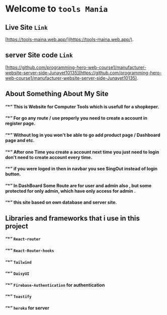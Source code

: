 # Welcome to `tools Mania`

## Live Site `Link`

[https://tools-maina.web.app/](https://tools-maina.web.app/).

## server Site code `Link`

[https://github.com/programming-hero-web-course1/manufacturer-website-server-side-Junayet10135](https://github.com/programming-hero-web-course1/manufacturer-website-server-side-Junayet10135).



## About Something About My Site
 #### “*” This is Website for Computer Tools which is usefull for a shopkeper.
 #### “*” For go any route / use properly you need to create a account in register page.
  #### “*” Without log in you won't be able to go add product page / Dashboard page and etc.
 #### “*” After one Time you create a account next time you just need to login don't need to create account every time.
 #### “*” if you were loged in then in navbar you see SingOut  instead of login button.
 #### “*” In DashBoard Some Route are for user and admin also , but some protected for only admin, which have only access for admin .
 #### “*” this site based on own database and server site.

 ## Libraries and  frameworks that i use in this project 
 #### “*” `React-router` 
 #### “*” `React-Router-hooks` 
 #### “*” `Tailwind` 
 #### “*” `DaisyUI`
 #### “*” `Firebase-Authentication` for authentication
 #### “*” `Toastify`
 #### “*” `heroku` for server